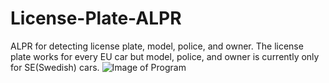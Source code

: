 # License-Plate-ALPR
ALPR for detecting license plate, model, police, and owner. The license plate works for every EU car but model, police, and owner is currently only for SE(Swedish) cars.
![Image of Program](https://o11.se/Test1.0.PNG)
